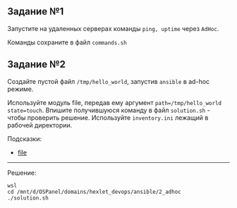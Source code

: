 ## Задание №1

Запустите на удаленных серверах команды ``ping, uptime`` через ``AdHoc``.

Команды сохраните в файл ``commands.sh``

## Задание №2

Создайте пустой файл ``/tmp/hello_world``, запустив ``ansible`` в ad-hoc режиме.

Используйте модуль file, передав ему аргумент ``path=/tmp/hello_world state=touch``. 
Впишите получившуюся команду в файл ``solution.sh`` - чтобы проверить решение. 
Используйте ``inventory.ini`` лежащий в рабочей директории.

Подсказки:
- [file](https://docs.ansible.com/ansible/latest/collections/ansible/builtin/file_module.html)

----------------

Решение:
```
wsl
cd /mnt/d/OSPanel/domains/hexlet_devops/ansible/2_adhoc
./solution.sh
```